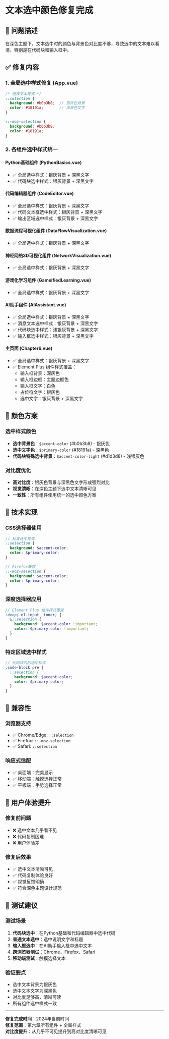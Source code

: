 # 文本选中颜色修复完成

## 🎯 问题描述

在深色主题下，文本选中时的颜色与背景色对比度不够，导致选中的文本难以看清，特别是在代码块和输入框中。

## ✅ 修复内容

### 1. 全局选中样式修复 (App.vue)
```scss
/* 选择文本样式 */
::selection {
  background: #b0b3b8;  // 银灰色背景
  color: #18191a;       // 深黑色文字
}

::-moz-selection {
  background: #b0b3b8;
  color: #18191a;
}
```

### 2. 各组件选中样式统一

#### Python基础组件 (PythonBasics.vue)
- ✅ 全局选中样式：银灰背景 + 深黑文字
- ✅ 代码块选中样式：银灰背景 + 深黑文字

#### 代码编辑器组件 (CodeEditor.vue)
- ✅ 全局选中样式：银灰背景 + 深黑文字
- ✅ 代码文本框选中样式：银灰背景 + 深黑文字
- ✅ 输出区域选中样式：银灰背景 + 深黑文字

#### 数据流程可视化组件 (DataFlowVisualization.vue)
- ✅ 全局选中样式：银灰背景 + 深黑文字

#### 神经网络3D可视化组件 (NetworkVisualization.vue)
- ✅ 全局选中样式：银灰背景 + 深黑文字

#### 游戏化学习组件 (GameifiedLearning.vue)
- ✅ 全局选中样式：银灰背景 + 深黑文字

#### AI助手组件 (AIAssistant.vue)
- ✅ 全局选中样式：银灰背景 + 深黑文字
- ✅ 消息文本选中样式：银灰背景 + 深黑文字
- ✅ 代码块选中样式：浅银灰背景 + 深黑文字
- ✅ 输入框选中样式：银灰背景 + 深黑文字

#### 主页面 (Chapter6.vue)
- ✅ 全局选中样式：银灰背景 + 深黑文字
- ✅ Element Plus 组件样式覆盖：
  - 输入框背景：深灰色
  - 输入框边框：主题边框色
  - 输入框文字：白色
  - 占位符文字：银灰色
  - 选中文字：银灰背景 + 深黑文字

## 🎨 颜色方案

### 选中样式颜色
- **选中背景色**：`$accent-color` (#b0b3b8) - 银灰色
- **选中文字色**：`$primary-color` (#18191a) - 深黑色
- **代码块特殊选中背景**：`$accent-color-light` (#d1d3d8) - 浅银灰色

### 对比度优化
- **高对比度**：银灰色背景与深黑色文字形成强烈对比
- **视觉清晰**：在深色主题下选中文本清晰可见
- **一致性**：所有组件使用统一的选中颜色方案

## 🔧 技术实现

### CSS选择器使用
```scss
// 标准选中样式
::selection {
  background: $accent-color;
  color: $primary-color;
}

// Firefox兼容
::-moz-selection {
  background: $accent-color;
  color: $primary-color;
}
```

### 深度选择器应用
```scss
// Element Plus 组件样式覆盖
:deep(.el-input__inner) {
  &::selection {
    background: $accent-color !important;
    color: $primary-color !important;
  }
}
```

### 特定区域选中样式
```scss
// 代码块内的选中样式
.code-block pre {
  ::selection {
    background: $accent-color;
    color: $primary-color;
  }
}
```

## 📱 兼容性

### 浏览器支持
- ✅ Chrome/Edge: `::selection`
- ✅ Firefox: `::-moz-selection`
- ✅ Safari: `::selection`

### 响应式适配
- ✅ 桌面端：完美显示
- ✅ 移动端：触摸选择正常
- ✅ 平板端：手势选择正常

## 🎯 用户体验提升

### 修复前问题
- ❌ 选中文本几乎看不见
- ❌ 代码复制困难
- ❌ 用户体验差

### 修复后效果
- ✅ 选中文本清晰可见
- ✅ 代码复制体验良好
- ✅ 视觉反馈明确
- ✅ 符合深色主题设计规范

## 🚀 测试建议

### 测试场景
1. **代码块选中**：在Python基础和代码编辑器中选中代码
2. **普通文本选中**：选中说明文字和标题
3. **输入框选中**：在AI助手输入框中选中文本
4. **跨浏览器测试**：Chrome、Firefox、Safari
5. **移动端测试**：触摸选择文本

### 验证要点
- 选中文本背景为银灰色
- 选中文本文字为深黑色
- 对比度足够高，清晰可读
- 所有组件选中样式一致

---

**修复完成时间**：2024年当前时间  
**修复范围**：第六章所有组件 + 全局样式  
**对比度提升**：从几乎不可见提升到高对比度清晰可见

